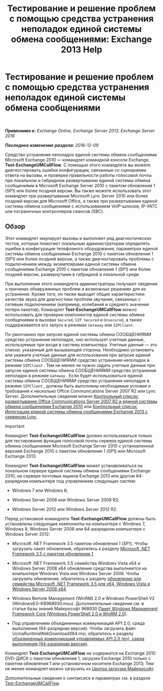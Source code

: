 ﻿---
title: 'Тестирование и решение проблем с помощью средства устранения неполадок единой системы обмена сообщениями: Exchange 2013 Help'
TOCTitle: Тестирование и решение проблем с помощью средства устранения неполадок единой системы обмена сообщениями
ms:assetid: 1fab2e52-bd2d-4e46-b222-53fee9d34cba
ms:mtpsurl: https://technet.microsoft.com/ru-ru/library/Gg621148(v=EXCHG.150)
ms:contentKeyID: 56271228
ms.date: 05/22/2018
mtps_version: v=EXCHG.150
ms.translationtype: MT
---

# Тестирование и решение проблем с помощью средства устранения неполадок единой системы обмена сообщениями

 

_**Применимо к:** Exchange Online, Exchange Server 2013, Exchange Server 2016_

_**Последнее изменение раздела:** 2016-12-09_

Средство устранения неполадок единой системы обмена сообщениями Microsoft Exchange 2010 — командлет командной консоли Exchange, **Test-ExchangeUMCallFlow**. С помощью этого командлета вы можете диагностировать ошибки конфигурации, связанные со сценариями ответа на вызовы, и проверки правильности работы голосовой почты при локальном и гибридном развертывании единой системы обмена сообщениями в Microsoft Exchange Server 2010 с пакетом обновления 1 (SP1) или более поздней версии. Вы также можете использовать этот командлет при развертывании Microsoft Lync Server 2010 или более поздней версии для Microsoft Office, а также при развертывании единой системы обмена сообщениями с использованием VoIP-шлюзов, IP-УАТС или пограничных контроллеров сеансов (SBC).

## Обзор

Этот командлет эмулирует вызовы и выполняет ряд диагностических тестов, которые помогают локальным администраторам определять ошибки в конфигурации телефонного оборудования, параметрах единой системы обмена сообщениями Exchange 2010 с пакетом обновления 1 (SP1) или более поздней версии, а также диагностировать проблемы с подключением между экземплярами единой системы обмена сообщениями Exchange 2010 с пакетом обновления 1 (SP1) или более поздней версии, развернутыми в гибридной и локальной среде.

При выполнении этого командлета администраторы получают сведения о причинах обнаруженных проблем и возможных решениях для их устранения. Кроме того, он также выводит общие характеристики качества звука для диагностики проблем звучания, связанных с сетевым подключением (например, колебаний и среднего значения потери пакетов). Командлет **Test-ExchangeUMCallFlow** можно использовать для проверки компонентов единой системы обмена сообщениями в вызовах `Secured`, `SIP Secured` и `Unsecured`, а также поддерживается его запуск в режимах `Gateway` или `SIPClient`.

По умолчанию при запуске единой системы обмена СООБЩЕНИЯМИ средство устранения неполадок, оно использует учетные данные, используемые при входе в систему компьютера. Учетные данные — это списки, указанный для вызывающей стороны. Необходимо установить или укажите учетные данные для использования при запуске единой системы обмена СООБЩЕНИЯМИ средство устранения неполадок в режиме `SIPClient` . Тем не менее не нужно задать учетные данные при запуске единой системы обмена СООБЩЕНИЯМИ средство устранения неполадок в режиме `Gateway` . Если будет использоваться единой системы обмена СООБЩЕНИЯМИ средство устранения неполадок в режиме `SIPClient` , должны быть выполнены необходимые условия и требования к несколько Office Communications Server 2007 R2 или Lync Server. Дополнительные сведения можно [Контрольный список: развертывание Office Communications Server 2007 R2 и единой системы обмена сообщениями Exchange 2010](https://go.microsoft.com/fwlink/p/?linkid=311961) или [Контрольный список: Интеграция единой системы обмена сообщениями Exchange 2013 с сервером Lync](checklist-integrate-exchange-2013-um-with-lync-server-exchange-2013-help.md).

> [!IMPORTANT]  
> Командлет <strong>Test-ExchangeUMCallFlow</strong> должен использоваться только для тестирования функции голосовой почты сервера единой системы обмена сообщениями Microsoft Exchange Server 2010 с установленной версией Exchange 2010 c пакетом обновления 1 (SP1) или Microsoft Exchange 2013.


Командлет **Test-ExchangeUMCallFlow** может устанавливаться на локальном сервере единой системы обмена сообщениями Exchange 2010, на сервере почтовых ящиков Exchange 2013 или другом 64-разрядном компьютере под управлением следующих систем:

  - Windows 7 или Windows 8;

  - Windows Server 2008 или Windows Server 2008 R2;

  - Windows Server 2012 или Windows Server 2012 R2.

Перед установкой командлета **Test-ExchangeUMCallFlow** должны быть установлены следующие компоненты на компьютере с Windows 7, Windows 8, Windows Server 2008 или 64-разрядном компьютере с Windows Server 2012:

  - Microsoft .NET Framework 3.5 пакетом обновления 1 (SP1). Чтобы загрузить пакет обновления, обратитесь к разделу [Microsoft .NET Framework 3.5 с пакетом обновления 1](https://go.microsoft.com/fwlink/p/?linkid=152380).

  - Microsoft .NET Framework 3.5 семейства Windows Vista x64 и Windows Server 2008 x64 обновление средства выполняется на компьютере Windows Vista или Windows Server 2008. Чтобы загрузить обновления, обратитесь к разделу [обновление для семейства Microsoft .NET Framework 3.5 для x64, Windows Vista и Windows Server 2008 x64](https://go.microsoft.com/fwlink/p/?linkid=178998).

  - Windows Remote Management (WinRM) 2.0 и Windows PowerShell V2 (Windows6.0-KB968930.msu). Дополнительные сведения см. в статье базы знаний Майкрософт 968930 [Пакет Windows Management Framework Core (Windows PowerShell 2.0 и WinRM 2.0)](http://go.microsoft.com/fwlink/?linkid=3052&kbid=968930).

  - Под управлением объединенных коммуникаций AP1 2.0, среда выполнения (64-разрядная версия). Чтобы загрузить файл UcmaRuntimeWebDownloadX64.msi, обратитесь к разделу [объединенных коммуникаций управляемых API 2.0 (en), среда выполнения (64-разрядная версия)](https://go.microsoft.com/fwlink/p/?linkid=198175).

Командлет **Test-ExchangeUMCallFlow** не содержится на Exchange 2010 DVD-ДИСК с пакетом обновления 1, загрузки Exchange 2010 только с пакетом обновления 1 или установочном носителе Exchange 2013; Тем не менее командлет можно загрузить из [Центра загрузки Майкрософт](https://go.microsoft.com/fwlink/p/?linkid=182625).

Дополнительные сведения о синтаксисе и параметрах см. в разделе [Test-ExchangeUMCallFlow](https://technet.microsoft.com/ru-ru/library/ff630913\(v=exchg.150\)).

